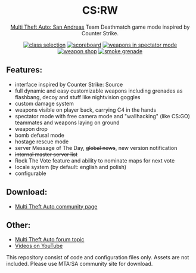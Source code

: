 <h1 align="center">
CS:RW
</h2>

<p align="center">
  <a href="https://multitheftauto.com/">Multi Theft Auto: San Andreas</a> Team Deathmatch game mode inspired by Counter Strike.
</p>

<p align="center">
<a href="https://media.moddb.com/images/mods/1/25/24608/6.jpg" title="class selection"><img alt="class selection" src="https://media.moddb.com/cache/images/mods/1/25/24608/thumb_300x150/6.jpg"></a>
<a href="https://media.moddb.com/images/mods/1/25/24608/3.jpg" title="scoreboard"><img alt="scoreboard" src="https://media.moddb.com/cache/images/mods/1/25/24608/thumb_300x150/3.jpg"></a>
<a href="https://media.moddb.com/images/mods/1/25/24608/1.jpg" title="weapons in spectator mode"><img alt="weapons in spectator mode" src="https://media.moddb.com/cache/images/mods/1/25/24608/thumb_300x150/1.jpg"></a>
<a href="https://media.moddb.com/images/mods/1/25/24608/4.jpg" title="weapon shop"><img alt="weapon shop" src="https://media.moddb.com/cache/images/mods/1/25/24608/thumb_300x150/4.jpg"></a>
<a href="https://media.moddb.com/images/mods/1/25/24608/mta-screen_2014-03-12_16-15-52.png" title="smoke grenade"><img alt="smoke grenade" src="https://media.moddb.com/cache/images/mods/1/25/24608/thumb_300x150/mta-screen_2014-03-12_16-15-52.png"></a>
</p>

## Features:
* interface inspired by Counter Strike: Source
* full dynamic and easy customizable weapons including grenades as flashbang, decoy and stuff like nightvision goggles
* custom damage system
* weapons visible on player back, carrying C4 in the hands
* spectator mode with free camera mode and "wallhacking" (like CS:GO) teammates and weapons laying on ground
* weapon drop
* bomb defusal mode
* hostage rescue mode
* server Message of The Day, <s>global news</s>, new version notification
* <s>internal master server list</s>
* Rock The Vote feature and ability to nominate maps for next vote
* locale system (by default: english and polish)
* configurable

## Download:
* [Multi Theft Auto community page](https://community.multitheftauto.com/index.php?p=resources&s=details&id=10487)

## Other:
* [Multi Theft Auto forum topic](https://forum.mtasa.com/topic/61129-rel-counter-strike-renderware-gamemode/)
* [Videos on YouTube](https://www.youtube.com/playlist?list=PLlZJGl2Rc-B-GrX5Vn66DSsKI_K0q28Aj)

This repository consist of code and configuration files only. Assets are not included. Please use MTA:SA community site for download.
